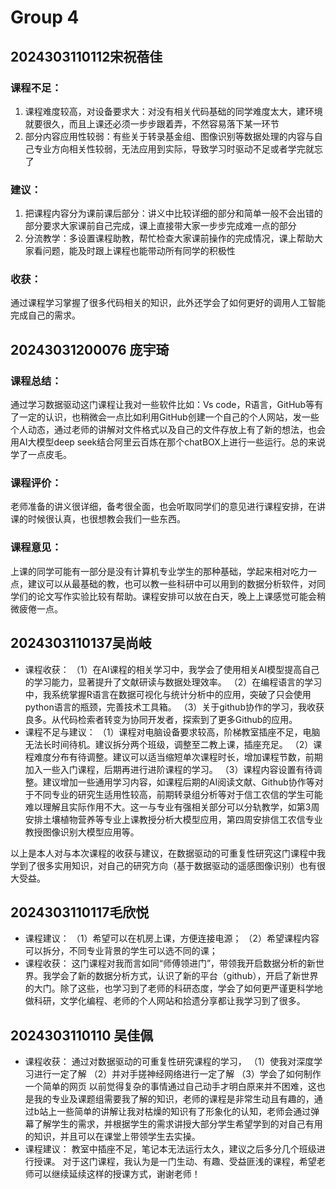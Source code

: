 # Group 4

## 2024303110112宋祝蓓佳

### 课程不足：

1. 课程难度较高，对设备要求大：对没有相关代码基础的同学难度太大，建环境就要很久，而且上课还必须一步步跟着弄，不然容易落下某一环节
2. 部分内容应用性较弱：有些关于转录基金组、图像识别等数据处理的内容与自己专业方向相关性较弱，无法应用到实际，导致学习时驱动不足或者学完就忘了

### 建议：

1. 把课程内容分为课前课后部分：讲义中比较详细的部分和简单一般不会出错的部分要求大家课前自己完成，课上直接带大家一步步完成难一点的部分
2. 分流教学：多设置课程助教，帮忙检查大家课前操作的完成情况，课上帮助大家看问题，能及时跟上课程也能带动所有同学的积极性

### 收获：

通过课程学习掌握了很多代码相关的知识，此外还学会了如何更好的调用人工智能完成自己的需求。


## 20243031200076 庞宇琦

### 课程总结：

通过学习数据驱动这门课程让我对一些软件比如：Vs code，R语言，GitHub等有了一定的认识，也稍微会一点比如利用GitHub创建一个自己的个人网站，发一些个人动态，通过老师的讲解对文件格式以及自己的文件存放上有了新的想法，也会用AI大模型deep seek结合阿里云百炼在那个chatBOX上进行一些运行。总的来说学了一点皮毛。

### 课程评价：

老师准备的讲义很详细，备考很全面，也会听取同学们的意见进行课程安排，在讲课的时候很认真，也很想教会我们一些东西。

### 课程意见：

上课的同学可能有一部分是没有计算机专业学生的那种基础，学起来相对吃力一点，建议可以从最基础的教，也可以教一些科研中可以用到的数据分析软件，对同学们的论文写作实验比较有帮助。课程安排可以放在白天，晚上上课感觉可能会稍微疲倦一点。



## 2024303110137吴尚岐

- 课程收获：
（1）在AI课程的相关学习中，我学会了使用相关AI模型提高自己的学习能力，显著提升了文献研读与数据处理效率。
（2）在编程语言的学习中，我系统掌握R语言在数据可视化与统计分析中的应用，突破了只会使用python语言的瓶颈，完善技术工具箱。
（3）关于github协作的学习，我收获良多。从代码检索者转变为协同开发者，探索到了更多Github的应用。
- 课程不足与建议：
（1）课程对电脑设备要求较高，阶梯教室插座不足，电脑无法长时间待机。建议拆分两个班级，调整至二教上课，插座充足。
（2）课程难度分布有待调整。建议可以适当缩短单次课程时长，增加课程节数，前期加入一些入门课程，后期再进行进阶课程的学习。
（3）课程内容设置有待调整。建议增加一些通用学习内容，如课程后期的AI阅读文献、Github协作等对于不同专业的研究生适用性较高，前期转录组分析等对于信工农信的学生可能难以理解且实际作用不大。这一与专业有强相关部分可以分轨教学，如第3周安排土壤植物营养等专业上课教授分析大模型应用，第四周安排信工农信专业教授图像识别大模型应用等。

以上是本人对与本次课程的收获与建议，在数据驱动的可重复性研究这门课程中我学到了很多实用知识，对自己的研究方向（基于数据驱动的遥感图像识别）也有很大受益。

## 2024303110117毛欣悦

- 课程建议：
（1）希望可以在机房上课，方便连接电源；
（2）希望课程内容可以拆分，不同专业背景的学生可以选不同的课；
- 课程收获：
这门课程对我而言如同“师傅领进门”，带领我开启数据分析的新世界。我学会了新的数据分析方式，认识了新的平台（github），开启了新世界的大门。除了这些，也学习到了老师的科研态度，学会了如何更严谨更科学地做科研，文学化编程、老师的个人网站和拾遗分享都让我学习到了很多。

## 2024303110110 吴佳佩

- 课程收获：
  通过对数据驱动的可重复性研究课程的学习，
  （1）使我对深度学习进行一定了解
  （2）并对手搓神经网络进行一定了解
  （3）学会了如何制作一个简单的网页
  以前觉得复杂的事情通过自己动手才明白原来并不困难，这也是我的专业及课题组需要我了解的知识，老师的课程是非常生动且有趣的，通过b站上一些简单的讲解让我对枯燥的知识有了形象化的认知，老师会通过弹幕了解学生的需求，并根据学生的需求讲授大部分学生希望学到的对自己有用的知识，并且可以在课堂上带领学生去实操。
- 课程建议：
  教室中插座不足，笔记本无法运行太久，建议之后多分几个班级进行授课。
  对于这门课程，我认为是一门生动、有趣、受益匪浅的课程，希望老师可以继续延续这样的授课方式，谢谢老师！
